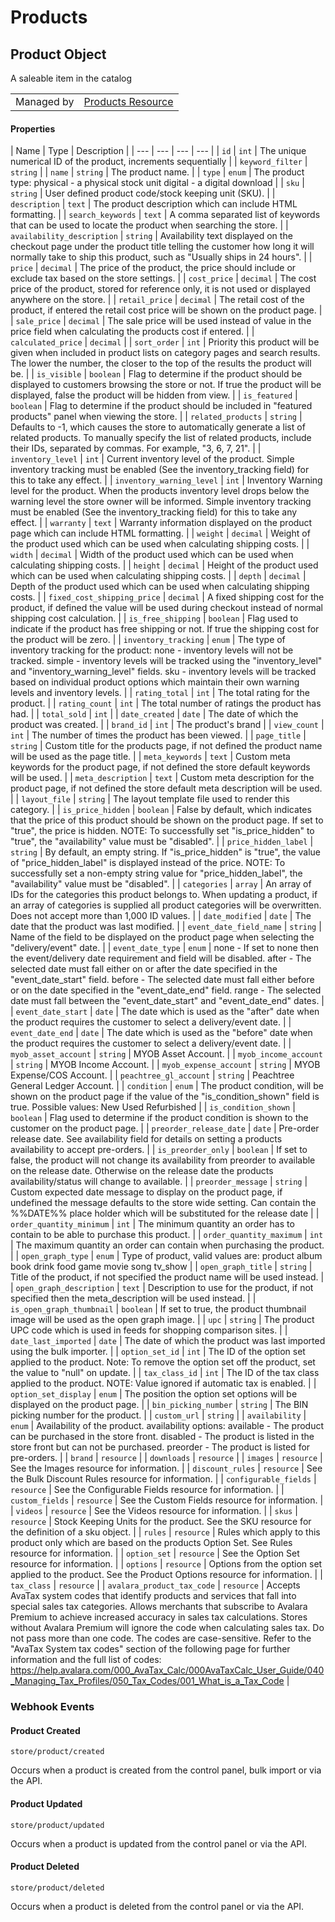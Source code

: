 # Products

## Product Object

A saleable item in the catalog

|||
|---|---|
| Managed by | [Products Resource](/api/stores/v2/products)


#### Properties

| Name | Type | Description |
| --- | --- | --- | --- |
| `id` | `int` | The unique numerical ID of the product, increments sequentially |
| `keyword_filter` | `string` |
| `name` | `string` | The product name. |
| `type` | `enum` | The product type: physical - a physical stock unit digital - a digital download |
| `sku` | `string` | User defined product code/stock keeping unit (SKU). |
| `description` | `text` | The product description which can include HTML formatting. |
| `search_keywords` | `text` | A comma separated list of keywords that can be used to locate the product when searching the store. |
| `availability_description` | `string` | Availability text displayed on the checkout page under the product title telling the customer how long it will normally take to ship this product, such as "Usually ships in 24 hours". |
| `price` | `decimal` | The price of the product, the price should include or exclude tax based on the store settings. |
| `cost_price` | `decimal` | The cost price of the product, stored for reference only, it is not used or displayed anywhere on the store. |
| `retail_price` | `decimal` | The retail cost of the product, if entered the retail cost price will be shown on the product page. |
| `sale_price` | `decimal` | The sale price will be used instead of value in the price field when calculating the products cost if entered. |
| `calculated_price` | `decimal` |
| `sort_order` | `int` | Priority this product will be given when included in product lists on category pages and search results. The lower the number, the closer to the top of the results the product will be. |
| `is_visible` | `boolean` | Flag to determine if the product should be displayed to customers browsing the store or not. If true the product will be displayed, false the product will be hidden from view. |
| `is_featured` | `boolean` | Flag to determine if the product should be included in "featured products" panel when viewing the store. |
| `related_products` | `string` | Defaults to -1, which causes the store to automatically generate a list of related products. To manually specify the list of related products, include their IDs, separated by commas. For example, "3, 6, 7, 21". |
| `inventory_level` | `int` | Current inventory level of the product. Simple inventory tracking must be enabled (See the inventory_tracking field) for this to take any effect. |
| `inventory_warning_level` | `int` | Inventory Warning level for the product. When the products inventory level drops below the warning level the store owner will be informed. Simple inventory tracking must be enabled (See the inventory_tracking field) for this to take any effect. |
| `warranty` | `text` | Warranty information displayed on the product page which can include HTML formatting. |
| `weight` | `decimal` | Weight of the product used which can be used when calculating shipping costs. |
| `width` | `decimal` | Width of the product used which can be used when calculating shipping costs. |
| `height` | `decimal` | Height of the product used which can be used when calculating shipping costs. |
| `depth` | `decimal` | Depth of the product used which can be used when calculating shipping costs. |
| `fixed_cost_shipping_price` | `decimal` | A fixed shipping cost for the product, if defined the value will be used during checkout instead of normal shipping cost calculation. |
| `is_free_shipping` | `boolean` | Flag used to indicate if the product has free shipping or not. If true the shipping cost for the product will be zero. |
| `inventory_tracking` | `enum` | The type of inventory tracking for the product: none - inventory levels will not be tracked. simple - inventory levels will be tracked using the "inventory_level" and "inventory_warning_level" fields. sku - inventory levels will be tracked based on individual product options which maintain their own warning levels and inventory levels. |
| `rating_total` | `int` | The total rating for the product. |
| `rating_count` | `int` | The total number of ratings the product has had. |
| `total_sold` | `int` |
| `date_created` | `date` | The date of which the product was created. |
| `brand_id` | `int` | The product's brand |
| `view_count` | `int` | The number of times the product has been viewed. |
| `page_title` | `string` | Custom title for the products page, if not defined the product name will be used as the page title. |
| `meta_keywords` | `text` | Custom meta keywords for the product page, if not defined the store default keywords will be used. |
| `meta_description` | `text` | Custom meta description for the product page, if not defined the store default meta description will be used. |
| `layout_file` | `string` | The layout template file used to render this category. |
| `is_price_hidden` | `boolean` | False by default, which indicates that the price of this product should be shown on the product page. If set to "true", the price is hidden. NOTE: To successfully set "is_price_hidden" to "true", the "availability" value must be "disabled". |
| `price_hidden_label` | `string` | By default, an empty string. If "is_price_hidden" is "true", the value of "price_hidden_label" is displayed instead of the price. NOTE: To successfully set a non-empty string value for "price_hidden_label", the "availability" value must be "disabled". |
| `categories` | `array` | An array of IDs for the categories this product belongs to. When updating a product, if an array of categories is supplied all product categories will be overwritten. Does not accept more than 1,000 ID values. |
| `date_modified` | `date` | The date that the product was last modified. |
| `event_date_field_name` | `string` | Name of the field to be displayed on the product page when selecting the "delivery/event" date. |
| `event_date_type` | `enum` | none - If set to none then the event/delivery date requirement and field will be disabled. after - The selected date must fall either on or after the date specified in the "event_date_start" field. before - The selected date must fall either before or on the date specified in the "event_date_end" field. range - The selected date must fall between the "event_date_start" and "event_date_end" dates. |
| `event_date_start` | `date` | The date which is used as the "after" date when the product requires the customer to select a delivery/event date. |
| `event_date_end` | `date` | The date which is used as the "before" date when the product requires the customer to select a delivery/event date. |
| `myob_asset_account` | `string` | MYOB Asset Account. |
| `myob_income_account` | `string` | MYOB Income Account. |
| `myob_expense_account` | `string` | MYOB Expense/COS Account. |
| `peachtree_gl_account` | `string` | Peachtree General Ledger Account. |
| `condition` | `enum` | The product condition, will be shown on the product page if the value of the "is_condition_shown" field is true. Possible values: New Used Refurbished |
| `is_condition_shown` | `boolean` | Flag used to determine if the product condition is shown to the customer on the product page. |
| `preorder_release_date` | `date` | Pre-order release date. See availability field for details on setting a products availability to accept pre-orders. |
| `is_preorder_only` | `boolean` | If set to false, the product will not change its availability from preorder to available on the release date. Otherwise on the release date the products availability/status will change to available. |
| `preorder_message` | `string` | Custom expected date message to display on the product page, if undefined the message defaults to the store wide setting. Can contain the %%DATE%% place holder which will be substituted for the release date |
| `order_quantity_minimum` | `int` | The minimum quantity an order has to contain to be able to purchase this product. |
| `order_quantity_maximum` | `int` | The maximum quantity an order can contain when purchasing the product. |
| `open_graph_type` | `enum` | Type of product, valid values are: product album book drink food game movie song tv_show |
| `open_graph_title` | `string` | Title of the product, if not specified the product name will be used instead. |
| `open_graph_description` | `text` | Description to use for the product, if not specified then the meta_description will be used instead. |
| `is_open_graph_thumbnail` | `boolean` | If set to true, the product thumbnail image will be used as the open graph image. |
| `upc` | `string` | The product UPC code which is used in feeds for shopping comparison sites. |
| `date_last_imported` | `date` | The date of which the product was last imported using the bulk importer. |
| `option_set_id` | `int` | The ID of the option set applied to the product. Note: To remove the option set off the product, set the value to "null" on update. |
| `tax_class_id` | `int` | The ID of the tax class applied to the product. NOTE: Value ignored if automatic tax is enabled. |
| `option_set_display` | `enum` | The position the option set options will be displayed on the product page. |
| `bin_picking_number` | `string` | The BIN picking number for the product. |
| `custom_url` | `string` |
| `availability` | `enum` | Availability of the product. availability options: available - The product can be purchased in the store front. disabled - The product is listed in the store front but can not be purchased. preorder - The product is listed for pre-orders. |
| `brand` | `resource` |
| `downloads` | `resource` |
| `images` | `resource` | See the Images resource for information. |
| `discount_rules` | `resource` | See the Bulk Discount Rules resource for information. |
| `configurable_fields` | `resource` | See the Configurable Fields resource for information. |
| `custom_fields` | `resource` | See the Custom Fields resource for information. |
| `videos` | `resource` | See the Videos resource for information. |
| `skus` | `resource` | Stock Keeping Units for the product. See the SKU resource for the definition of a sku object. |
| `rules` | `resource` | Rules which apply to this product only which are based on the products Option Set. See Rules resource for information. |
| `option_set` | `resource` | See the Option Set resource for information. |
| `options` | `resource` | Options from the option set applied to the product. See the Product Options resource for information. |
| `tax_class` | `resource` |
| `avalara_product_tax_code` | `resource` | Accepts AvaTax system codes that identify products and services that fall into special sales tax categories. Allows merchants that subscribe to Avalara Premium to achieve increased accuracy in sales tax calculations. Stores without Avalara Premium will ignore the code when calculating sales tax. Do not pass more than one code. The codes are case-sensitive. Refer to the "AvaTax System tax codes" section of the following page for further information and the full list of codes: https://help.avalara.com/000_AvaTax_Calc/000AvaTaxCalc_User_Guide/040_Managing_Tax_Profiles/050_Tax_Codes/001_What_is_a_Tax_Code |

### Webhook Events

#### Product Created

```
store/product/created
```

Occurs when a product is created from the control panel, bulk import or via the API.

#### Product Updated

```
store/product/updated
```

Occurs when a product is updated from the control panel or via the API.


#### Product Deleted

```
store/product/deleted
```

Occurs when a product is deleted from the control panel or via the API.
